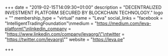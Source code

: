 +++
date = "2019-02-15T14:09:30+01:00"
description = "DECENTRALIZED INVESTMENT PLATFORM SECURED BY BLOCKCHAIN TECHNOLOGY."
logo = ""
membership_type = "virtual"
name = "Leva"
social_links = "facebook = \"IntelligentTradingFoundation\"\nmedium = \"https://medium.com/leva-platform\"\nlinkedin_company = \"https://www.linkedin.com/company/levaorg/\"\ntwitter = \"https://twitter.com/levaorg\""
website = "https://leva.pe"

+++
